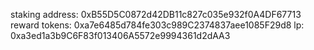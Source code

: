 staking address: 0xB55D5C0872d42DB11c827c035e932f0A4DF67713
reward tokens: 0xa7e6485d784fe303c989C2374837aee1085F29d8
lp: 0xa3ed1a3b9C6F83f013406A5572e9994361d2dAA3
